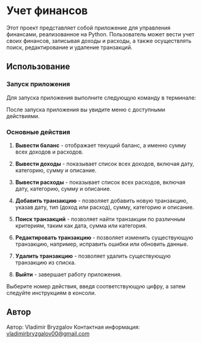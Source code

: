# Учет финансов

Этот проект представляет собой приложение для управления финансами, реализованное на Python. Пользователь может вести учет своих финансов, записывая доходы и расходы, а также осуществлять поиск, редактирование и удаление транзакций.

## Использование

### Запуск приложения

Для запуска приложения выполните следующую команду в терминале:

После запуска приложения вы увидите меню с доступными действиями.

### Основные действия

1. **Вывести баланс** - отображает текущий баланс, а именно сумму всех доходов и расходов.

2. **Вывести доходы** - показывает список всех доходов, включая дату, категорию, сумму и описание.

3. **Вывести расходы** - показывает список всех расходов, включая дату, категорию, сумму и описание.

4. **Добавить транзакцию** - позволяет добавить новую транзакцию, указав дату, тип (доход или расход), сумму, категорию и описание.

5. **Поиск транзакций** - позволяет найти транзакции по различным критериям, таким как дата, сумма или категория.

6. **Редактировать транзакцию** - позволяет изменить существующую транзакцию, например, исправить ошибки или обновить данные.

7. **Удалить транзакцию** - позволяет удалить существующую транзакцию из списка.

8. **Выйти** - завершает работу приложения.

Выберите номер действия, введя соответствующую цифру, а затем следуйте инструкциям в консоли.

## Автор

Автор: Vladimir Bryzgalov
Контактная информация: vladimirbryzgalov00@gmail.com

